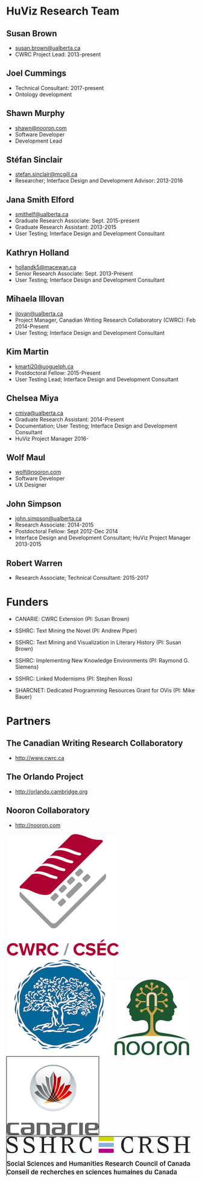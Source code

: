 
# HuViz Research Team

## Susan Brown
* susan.brown@ualberta.ca
* CWRC Project Lead: 2013-present

## Joel Cummings
* Technical Consultant: 2017-present
* Ontology development

## Shawn Murphy
* shawn@nooron.com
* Software Developer
* Development Lead

## Stéfan Sinclair
* stefan.sinclair@mcgill.ca
* Researcher; Interface Design and Development Advisor: 2013-2016

## Jana Smith Elford
* smithelf@ualberta.ca
* Graduate Research Associate: Sept. 2015-present
* Graduate Research Assistant: 2013-2015
* User Testing; Interface Design and Development Consultant

## Kathryn Holland
* hollandk5@macewan.ca
* Senior Research Associate: Sept. 2013-Present
* User Testing; Interface Design and Development Consultant

## Mihaela Illovan
* ilovan@ualberta.ca
* Project Manager, Canadian Writing Research Collaboratory (CWRC): Feb 2014-Present
* User Testing; Interface Design and Development Consultant

## Kim Martin
* kmarti20@uoguelph.ca
* Postdoctoral Fellow: 2015-Present
* User Testing Lead; Interface Design and Development Consultant

## Chelsea Miya
* cmiya@ualberta.ca
* Graduate Research Assistant: 2014-Present
* Documentation; User Testing; Interface Design and Development Consultant
* HuViz Project Manager 2016-

## Wolf Maul
* wolf@nooron.com
* Software Developer
* UX Designer

## John Simpson
* john.simpson@ualberta.ca
* Research Associate: 2014-2015
* Postdoctoral Fellow: Sept 2012-Dec 2014
* Interface Design and Development Consultant; HuViz Project Manager 2013-2015

## Robert Warren
* Research Associate; Technical Consultant: 2015-2017

# Funders

* CANARIE: CWRC Extension (PI: Susan Brown)

* SSHRC: Text Mining the Novel (PI: Andrew Piper)

* SSHRC: Text Mining and Visualization in Literary History (PI: Susan Brown)

* SSHRC: Implementing New Knowledge Environments (PI: Raymond G. Siemens)

* SSHRC: Linked Modernisms (PI: Stephen Ross)

* SHARCNET: Dedicated Programming Resources Grant for OVis (PI: Mike Bauer)

# Partners

## The Canadian Writing Research Collaboratory

* http://www.cwrc.ca

## The Orlando Project

* http://orlando.cambridge.org

## Nooron Collaboratory

* http://nooron.com

[![CWRC Logo](/docs/cwrc_logo.png)](http://www.cwrc.ca)
[![Orlando Logo](/docs/orlando_tree_logo.png)](http://orlando.cambridge.org)
[![Nooron Logo](/docs/nooron_logo.png)](http://nooron.com)
[![Canarie Logo](/docs/canarie_logo.png)](https://www.canarie.ca)
[![SSHRC Logo](/docs/sshrc_logo.png)](http://www.sshrc-crsh.gc.ca)
